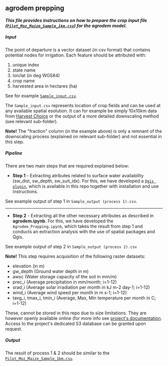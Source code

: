 ﻿## agrodem prepping

***This file provides instructions on how to prepare the crop input file ([```Pilot_Moz_Maize_Sample_1km.csv```](agrodem_sample_input_data)) for the agrodem model.***

##### Input

The point of departure is a vector dataset (in csv format) that contains potential nodes for irrigation. Each feature should be attributed with:

1. unique index 
2. state name
3. lon/lat (in deg WGS84)
4. crop name 
5. harvested area in hectares (ha)

See for example [```Sample_input.csv```](agrodem_preprocessing/Sample_input.csv).

The ```Sample_input.csv``` represents location of crop fields and can be used at any available spatial esolution. It can for example be simply 10x10km data from [Harvest Choice](https://dataverse.harvard.edu/dataset.xhtml?persistentId=doi:10.7910/DVN/PRFF8V) or the output of a more detailed downscaling method (see relevant sub-folder).

**Note!** The "fraction" column (in the example above) is only a remnant of the downscaling process (explained on relevant sub-folder) and not essential in this step.

##### Pipeline

There are two main steps that are required explained below:

- **Step 1** - Extracting atributes related to surface water availability (sw_dist, sw_depth, sw_suit_idx). For this, we have developed a [```Qgis plugin```](agrodem_preprocessing/agrodem_plugin-master.zip), which is available in this repo together with installation and use instructions.

See example output of step 1 in ```Sample_output (process 1).csv```.

--------------------------------------------------------------------------------

- **Step 2** - Extracting all the other necessary attributes as described in **agrodem.ipynb**. For this, we have developed the ```Agrodem_Prepping.ipynb```, which takes the result from step 1 and conducts an extraction analysis with the use of spatial packages and Qgis. 

See example output of step 2 in ```Sample_output (process 2).csv```

**Note!** This step requires acquisition of the following raster datasets:

* elevation (in m)
* gw_depth (Ground water depth in m)
* awsc (Water storage capacity of the soil in mm/m)
* prec_i (Average precipitation in mm/month; i=1-12)
* srad_i (Average solar irradiation per month in kJ m-2 day-1; i=1-12)
* wind_i (Average wind speed per month in m s-1; i=1-12)
* tavg_i, tmax_i, tmin_i (Average, Max, Min temperature per month in C; i=1-12)

These, cannot be stored in this repo due to size limitations. They are however openly available online (for more info see [project's documentation](https://agrodem.readthedocs.io/en/latest/index.html). Access to the project's dedicated S3 database can be granted upon request. 

##### Output

The result of process 1 & 2 should be similar to the [```Pilot_Moz_Maize_Sample_1km.csv```](agrodem_sample_input_data).